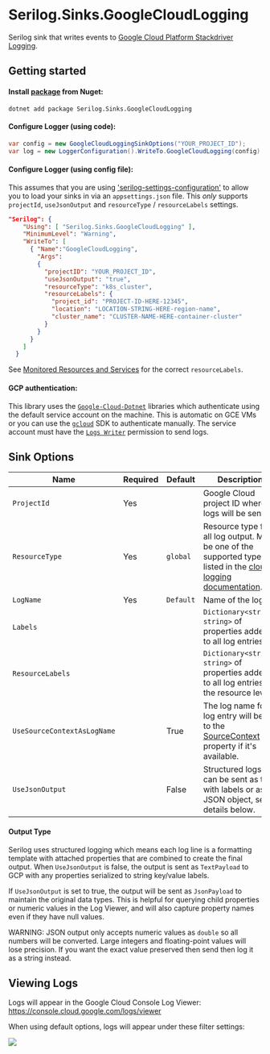 # Serilog.Sinks.GoogleCloudLogging

Serilog sink that writes events to [Google Cloud Platform Stackdriver Logging](https://cloud.google.com/logging/).

## Getting started

#### Install [package](https://www.nuget.org/packages/Serilog.Sinks.GoogleCloudLogging/) from Nuget:

```
dotnet add package Serilog.Sinks.GoogleCloudLogging
```

#### Configure Logger (using code):

```csharp
var config = new GoogleCloudLoggingSinkOptions("YOUR_PROJECT_ID");
var log = new LoggerConfiguration().WriteTo.GoogleCloudLogging(config).CreateLogger();
```

#### Configure Logger (using config file):

This assumes that you are using ['serilog-settings-configuration'](https://github.com/serilog/serilog-settings-configuration) to allow you to load your sinks in via an `appsettings.json` file. This *only* supports `projectId`, `useJsonOutput` and `resourceType` / `resourceLabels` settings.

```json
"Serilog": {
    "Using": [ "Serilog.Sinks.GoogleCloudLogging" ],
    "MinimumLevel": "Warning",
    "WriteTo": [
      { "Name":"GoogleCloudLogging", 
        "Args":
        {
          "projectID": "YOUR_PROJECT_ID",
          "useJsonOutput": "true",
          "resourceType": "k8s_cluster",
          "resourceLabels": {
            "project_id": "PROJECT-ID-HERE-12345",
            "location": "LOCATION-STRING-HERE-region-name",
            "cluster_name": "CLUSTER-NAME-HERE-container-cluster"
          }
        }
      }
    ]
  }
```

See [Monitored Resources and Services](https://cloud.google.com/logging/docs/api/v2/resource-list) for the correct `resourceLabels`.

#### GCP authentication:

This library uses the [`Google-Cloud-Dotnet`](https://googlecloudplatform.github.io/google-cloud-dotnet/) libraries which authenticate using the default service account on the machine. This is automatic on GCE VMs or you can use the [`gcloud`](https://cloud.google.com/sdk/) SDK to authenticate manually. The service account must have the [`Logs Writer`](https://cloud.google.com/logging/docs/access-control) permission to send logs.

## Sink Options

Name | Required | Default | Description
---- | -------- | ------- | -----------
`ProjectId` | Yes | | Google Cloud project ID where logs will be sent. 
`ResourceType` | Yes | `global` | Resource type for all log output. Must be one of the supported types listed in the  [cloud logging documentation](https://cloud.google.com/logging/docs/api/v2/resource-list).
`LogName` | Yes | `Default` | Name of the log.
`Labels` | | | `Dictionary<string, string>` of properties added to all log entries.
`ResourceLabels` | | | `Dictionary<string, string>` of properties added to all log entries, at the resource level.
`UseSourceContextAsLogName` | | True | The log name for a log entry will be set to the [SourceContext](https://github.com/serilog/serilog/wiki/Writing-Log-Events#source-contexts) property if it's available.
`UseJsonOutput` | | False | Structured logs can be sent as text with labels or as a JSON object, see details below.

#### Output Type

Serilog uses structured logging which means each log line is a formatting template with attached properties that are combined to create the final output. When `UseJsonOutput` is false, the output is sent as `TextPayload` to GCP with any properties serialized to string key/value labels.

If `UseJsonOutput` is set to true, the output will be sent as `JsonPayload` to maintain the original data types. This is helpful for querying child properties or numeric values in the Log Viewer, and will also capture property names even if they have null values. 

WARNING: JSON output only accepts numeric values as `double` so all numbers will be converted. Large integers and floating-point values will lose precision. If you want the exact value preserved then send then log it as a string instead.

## Viewing Logs

Logs will appear in the Google Cloud Console Log Viewer: https://console.cloud.google.com/logs/viewer

When using default options, logs will appear under these filter settings:



![](https://i.imgur.com/3lk1LLM.png)
